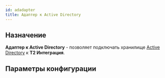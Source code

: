 ```yaml
---
id: adadapter
title: Адаптер к Active Directory
---
```


## Назначение

**Адаптер к Active Directory** - позволяет подключать хранилище [Active Directory](https://ru.wikipedia.org/wiki/Active_Directory) к **Т2 Интеграция**.

## Параметры конфигурации

